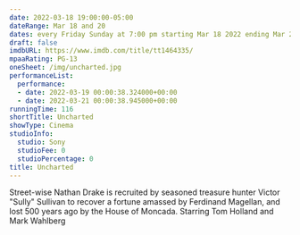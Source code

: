 ```yaml
---
date: 2022-03-18 19:00:00-05:00
dateRange: Mar 18 and 20
dates: every Friday Sunday at 7:00 pm starting Mar 18 2022 ending Mar 20 2022
draft: false
imdbURL: https://www.imdb.com/title/tt1464335/
mpaaRating: PG-13
oneSheet: /img/uncharted.jpg
performanceList:
  performance:
  - date: 2022-03-19 00:00:38.324000+00:00
  - date: 2022-03-21 00:00:38.945000+00:00
runningTime: 116
shortTitle: Uncharted
showType: Cinema
studioInfo:
  studio: Sony
  studioFee: 0
  studioPercentage: 0
title: Uncharted
---
```


Street-wise Nathan Drake is recruited by seasoned treasure hunter Victor "Sully" Sullivan to recover a fortune amassed by Ferdinand Magellan, and lost 500 years ago by the House of Moncada. Starring Tom Holland and Mark Wahlberg